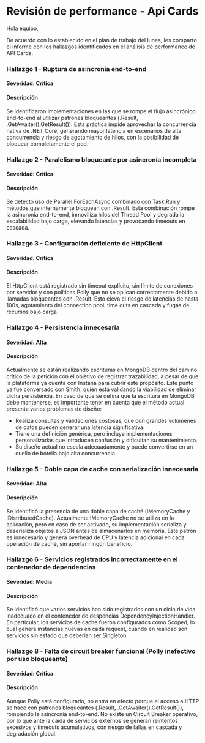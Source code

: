 # Revisión de performance - Api Cards

Hola equipo,

De acuerdo con lo establecido en el plan de trabajo del lunes, les comparto el informe con los hallazgos identificados en el análisis de performance de API Cards.

### Hallazgo 1 - Ruptura de asincronía end-to-end
#### Severidad: Crítica
#### Descripción 
Se identificaron implementaciones en las que se rompe el flujo asincrónico end-to-end al utilizar patrones bloqueantes (.Result, .GetAwaiter().GetResult()). Esta práctica impide aprovechar la concurrencia nativa de .NET Core, generando mayor latencia en escenarios de alta concurrencia y riesgo de agotamiento de hilos, con la posibilidad de bloquear completamente el pod.

### Hallazgo 2 - Paralelismo bloqueante por asincronía incompleta
#### Severidad: Crítica
#### Descripción 
Se detectó uso de Parallel.ForEachAsync combinado con Task.Run y métodos que internamente bloquean con .Result. Esta combinación rompe la asincronía end-to-end, inmoviliza hilos del Thread Pool y degrada la escalabilidad bajo carga, elevando latencias y provocando timeouts en cascada.

### Hallazgo 3 - Configuración deficiente de HttpClient
#### Severidad: Crítica
#### Descripción
El HttpClient está registrado sin timeout explícito, sin límite de conexiones por servidor y con políticas Polly que no se aplican correctamente debido a llamadas bloqueantes con .Result. Esto eleva el riesgo de latencias de hasta 100s, agotamiento del connection pool, time outs en cascada y fugas de recursos bajo carga.

### Hallazgo 4 - Persistencia innecesaria
#### Severidad: Alta
#### Descripción
Actualmente se están realizando escrituras en MongoDB dentro del camino crítico de la petición con el objetivo de registrar trazabilidad, a pesar de que la plataforma ya cuenta con Instana para cubrir este propósito. Este punto ya fue conversado con Smith, quien está validando la viabilidad de eliminar dicha persistencia.
En caso de que se defina que la escritura en MongoDB debe mantenerse, es importante tener en cuenta que el método actual presenta varios problemas de diseño:
- Realiza consultas y validaciones costosas, que con grandes volúmenes de datos pueden generar una latencia significativa.
- Tiene una definición genérica, pero incluye implementaciones personalizadas que introducen confusión y dificultan su mantenimiento.
- Su diseño actual no escala adecuadamente y puede convertirse en un cuello de botella bajo alta concurrencia.

### Hallazgo 5 - Doble capa de cache con serialización innecesaria
#### Severidad: Alta
#### Descripción
Se identificó la presencia de una doble capa de caché (IMemoryCache y IDistributedCache). Actualmente IMemoryCache no se utiliza en la aplicación, pero en caso de ser activado, su implementación serializa y deserializa objetos a JSON antes de almacenarlos en memoria. Este patrón es innecesario y genera overhead de CPU y latencia adicional en cada operación de caché, sin aportar ningún beneficio.

### Hallazgo 6 - Servicios registrados incorrectamente en el contenedor de dependencias
#### Severidad: Media
#### Descripción
Se identificó que varios servicios han sido registrados con un ciclo de vida inadecuado en el contenedor de despencias DependencyInjectionHandler. En particular, los servicios de cache fueron configurados como Scoped, lo cual genera instancias nuevas en cada request, cuando en realidad son servicios sin estado que deberían ser Singleton.

### Hallazgo 8 - Falta de circuit breaker funcional (Polly inefectivo por uso bloqueante)
#### Severidad: Crítica
#### Descripción
Aunque Polly está configurado, no entra en efecto porque el acceso a HTTP se hace con patrones bloqueantes (.Result, .GetAwaiter().GetResult()), rompiendo la asincronía end-to-end. No existe un Circuit Breaker operativo, por lo que ante la caída de servicios externos se generan reintentos excesivos y timeouts acumulativos, con riesgo de fallas en cascada y degradación global.
